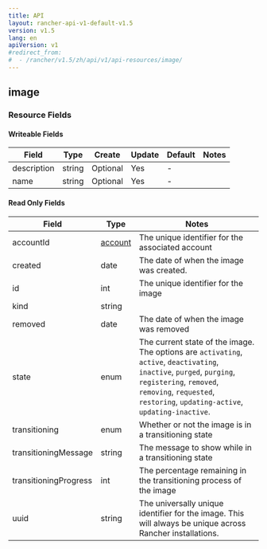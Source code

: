 ```yaml
---
title: API
layout: rancher-api-v1-default-v1.5
version: v1.5
lang: en
apiVersion: v1
#redirect_from:
#  - /rancher/v1.5/zh/api/v1/api-resources/image/
---
```


## image



### Resource Fields

#### Writeable Fields

Field | Type | Create | Update | Default | Notes
---|---|---|---|---|---
description | string | Optional | Yes | - | 
name | string | Optional | Yes | - | 


#### Read Only Fields

Field | Type   | Notes
---|---|---
accountId | [account]({{site.baseurl}}/rancher/{{page.version}}/{{page.lang}}/api/{{page.apiVersion}}/api-resources/account/)  | The unique identifier for the associated account
created | date  | The date of when the image was created.
id | int  | The unique identifier for the image
kind | string  | 
removed | date  | The date of when the image was removed
state | enum  | The current state of the image. The options are `activating`, `active`, `deactivating`, `inactive`, `purged`, `purging`, `registering`, `removed`, `removing`, `requested`, `restoring`, `updating-active`, `updating-inactive`.
transitioning | enum  | Whether or not the image is in a transitioning state
transitioningMessage | string  | The message to show while in a transitioning state
transitioningProgress | int  | The percentage remaining in the transitioning process of the image
uuid | string  | The universally unique identifier for the image. This will always be unique across Rancher installations.


<br>
